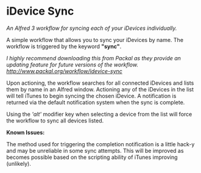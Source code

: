 iDevice Sync
=============
*An Alfred 3 workflow for syncing each of your iDevices individually.*

A simple workflow that allows you to sync your iDevices by name. The workflow is triggered by the keyword **"sync"**.

*I highly recommend downloading this from Packal as they provide an updating feature for future versions of the workflow.
http://www.packal.org/workflow/idevice-sync*

Upon actioning, the workflow searches for all connected iDevices and lists them by name in an Alfred window. Actioning any of the iDevices in the list will tell iTunes to begin syncing the chosen iDevice. A notification is returned via the default notification system when the sync is complete.

Using the *'alt'* modifier key when selecting a device from the list will force the workflow to sync all devices listed.

**Known Issues:**

The method used for triggering the completion notification is a little hack-y and may be unreliable in some sync attempts. This will be improved as becomes possible based on the scripting ability of iTunes improving (unlikely).